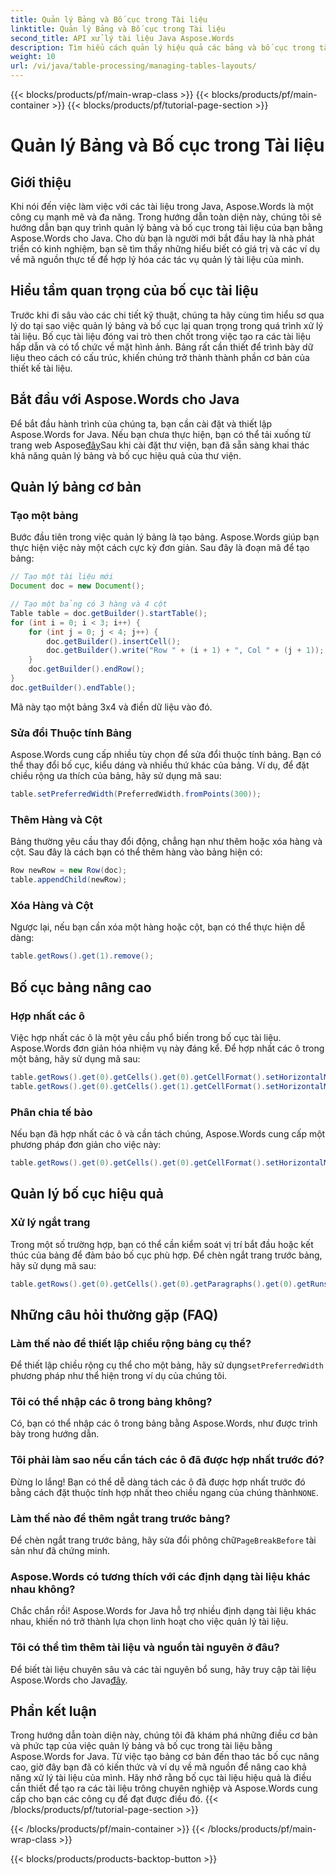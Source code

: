 ```yaml
---
title: Quản lý Bảng và Bố cục trong Tài liệu
linktitle: Quản lý Bảng và Bố cục trong Tài liệu
second_title: API xử lý tài liệu Java Aspose.Words
description: Tìm hiểu cách quản lý hiệu quả các bảng và bố cục trong tài liệu Java của bạn bằng Aspose.Words. Nhận hướng dẫn từng bước và ví dụ về mã nguồn để quản lý bố cục tài liệu liền mạch.
weight: 10
url: /vi/java/table-processing/managing-tables-layouts/
---
```


{{< blocks/products/pf/main-wrap-class >}}
{{< blocks/products/pf/main-container >}}
{{< blocks/products/pf/tutorial-page-section >}}

# Quản lý Bảng và Bố cục trong Tài liệu


## Giới thiệu

Khi nói đến việc làm việc với các tài liệu trong Java, Aspose.Words là một công cụ mạnh mẽ và đa năng. Trong hướng dẫn toàn diện này, chúng tôi sẽ hướng dẫn bạn quy trình quản lý bảng và bố cục trong tài liệu của bạn bằng Aspose.Words cho Java. Cho dù bạn là người mới bắt đầu hay là nhà phát triển có kinh nghiệm, bạn sẽ tìm thấy những hiểu biết có giá trị và các ví dụ về mã nguồn thực tế để hợp lý hóa các tác vụ quản lý tài liệu của mình.

## Hiểu tầm quan trọng của bố cục tài liệu

Trước khi đi sâu vào các chi tiết kỹ thuật, chúng ta hãy cùng tìm hiểu sơ qua lý do tại sao việc quản lý bảng và bố cục lại quan trọng trong quá trình xử lý tài liệu. Bố cục tài liệu đóng vai trò then chốt trong việc tạo ra các tài liệu hấp dẫn và có tổ chức về mặt hình ảnh. Bảng rất cần thiết để trình bày dữ liệu theo cách có cấu trúc, khiến chúng trở thành thành phần cơ bản của thiết kế tài liệu.

## Bắt đầu với Aspose.Words cho Java

 Để bắt đầu hành trình của chúng ta, bạn cần cài đặt và thiết lập Aspose.Words for Java. Nếu bạn chưa thực hiện, bạn có thể tải xuống từ trang web Aspose[đây](https://releases.aspose.com/words/java/)Sau khi cài đặt thư viện, bạn đã sẵn sàng khai thác khả năng quản lý bảng và bố cục hiệu quả của thư viện.

## Quản lý bảng cơ bản

### Tạo một bảng

Bước đầu tiên trong việc quản lý bảng là tạo bảng. Aspose.Words giúp bạn thực hiện việc này một cách cực kỳ đơn giản. Sau đây là đoạn mã để tạo bảng:

```java
// Tạo một tài liệu mới
Document doc = new Document();

// Tạo một bảng có 3 hàng và 4 cột
Table table = doc.getBuilder().startTable();
for (int i = 0; i < 3; i++) {
    for (int j = 0; j < 4; j++) {
        doc.getBuilder().insertCell();
        doc.getBuilder().write("Row " + (i + 1) + ", Col " + (j + 1));
    }
    doc.getBuilder().endRow();
}
doc.getBuilder().endTable();
```

Mã này tạo một bảng 3x4 và điền dữ liệu vào đó.

### Sửa đổi Thuộc tính Bảng

Aspose.Words cung cấp nhiều tùy chọn để sửa đổi thuộc tính bảng. Bạn có thể thay đổi bố cục, kiểu dáng và nhiều thứ khác của bảng. Ví dụ, để đặt chiều rộng ưa thích của bảng, hãy sử dụng mã sau:

```java
table.setPreferredWidth(PreferredWidth.fromPoints(300));
```

### Thêm Hàng và Cột

Bảng thường yêu cầu thay đổi động, chẳng hạn như thêm hoặc xóa hàng và cột. Sau đây là cách bạn có thể thêm hàng vào bảng hiện có:

```java
Row newRow = new Row(doc);
table.appendChild(newRow);
```

### Xóa Hàng và Cột

Ngược lại, nếu bạn cần xóa một hàng hoặc cột, bạn có thể thực hiện dễ dàng:

```java
table.getRows().get(1).remove();
```

## Bố cục bảng nâng cao

### Hợp nhất các ô

Việc hợp nhất các ô là một yêu cầu phổ biến trong bố cục tài liệu. Aspose.Words đơn giản hóa nhiệm vụ này đáng kể. Để hợp nhất các ô trong một bảng, hãy sử dụng mã sau:

```java
table.getRows().get(0).getCells().get(0).getCellFormat().setHorizontalMerge(CellMerge.FIRST);
table.getRows().get(0).getCells().get(1).getCellFormat().setHorizontalMerge(CellMerge.PREVIOUS);
```

### Phân chia tế bào

Nếu bạn đã hợp nhất các ô và cần tách chúng, Aspose.Words cung cấp một phương pháp đơn giản cho việc này:

```java
table.getRows().get(0).getCells().get(0).getCellFormat().setHorizontalMerge(CellMerge.NONE);
```

## Quản lý bố cục hiệu quả

### Xử lý ngắt trang

Trong một số trường hợp, bạn có thể cần kiểm soát vị trí bắt đầu hoặc kết thúc của bảng để đảm bảo bố cục phù hợp. Để chèn ngắt trang trước bảng, hãy sử dụng mã sau:

```java
table.getRows().get(0).getCells().get(0).getParagraphs().get(0).getRuns().get(0).getFont().setPageBreakBefore(true);
```

## Những câu hỏi thường gặp (FAQ)

### Làm thế nào để thiết lập chiều rộng bảng cụ thể?
 Để thiết lập chiều rộng cụ thể cho một bảng, hãy sử dụng`setPreferredWidth` phương pháp như thể hiện trong ví dụ của chúng tôi.

### Tôi có thể nhập các ô trong bảng không?
Có, bạn có thể nhập các ô trong bảng bằng Aspose.Words, như được trình bày trong hướng dẫn.

### Tôi phải làm sao nếu cần tách các ô đã được hợp nhất trước đó?
 Đừng lo lắng! Bạn có thể dễ dàng tách các ô đã được hợp nhất trước đó bằng cách đặt thuộc tính hợp nhất theo chiều ngang của chúng thành`NONE`.

### Làm thế nào để thêm ngắt trang trước bảng?
Để chèn ngắt trang trước bảng, hãy sửa đổi phông chữ`PageBreakBefore` tài sản như đã chứng minh.

### Aspose.Words có tương thích với các định dạng tài liệu khác nhau không?
Chắc chắn rồi! Aspose.Words for Java hỗ trợ nhiều định dạng tài liệu khác nhau, khiến nó trở thành lựa chọn linh hoạt cho việc quản lý tài liệu.

### Tôi có thể tìm thêm tài liệu và nguồn tài nguyên ở đâu?
 Để biết tài liệu chuyên sâu và các tài nguyên bổ sung, hãy truy cập tài liệu Aspose.Words cho Java[đây](https://reference.aspose.com/words/java/).

## Phần kết luận

Trong hướng dẫn toàn diện này, chúng tôi đã khám phá những điều cơ bản và phức tạp của việc quản lý bảng và bố cục trong tài liệu bằng Aspose.Words for Java. Từ việc tạo bảng cơ bản đến thao tác bố cục nâng cao, giờ đây bạn đã có kiến thức và ví dụ về mã nguồn để nâng cao khả năng xử lý tài liệu của mình. Hãy nhớ rằng bố cục tài liệu hiệu quả là điều cần thiết để tạo ra các tài liệu trông chuyên nghiệp và Aspose.Words cung cấp cho bạn các công cụ để đạt được điều đó.
{{< /blocks/products/pf/tutorial-page-section >}}

{{< /blocks/products/pf/main-container >}}
{{< /blocks/products/pf/main-wrap-class >}}

{{< blocks/products/products-backtop-button >}}
